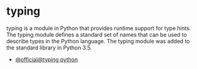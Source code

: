 # typing

typing is a module in Python that provides runtime support for type hints. The typing module defines a standard set of names that can be used to describe types in the Python language. The typing module was added to the standard library in Python 3.5.

- [@official@typing python](https://docs.python.org/3/library/typing.html)